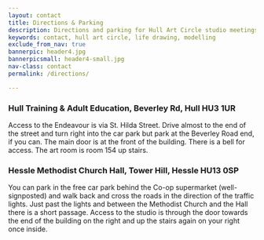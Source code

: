 ```yaml
---
layout: contact
title: Directions & Parking
description: Directions and parking for Hull Art Circle studio meetings
keywords: contact, hull art circle, life drawing, modelling
exclude_from_nav: true
bannerpic: header4.jpg
bannerpicsmall: header4-small.jpg
nav-class: contact
permalink: /directions/

---
```


### Hull Training & Adult Education, Beverley Rd, Hull HU3 1UR

Access to the Endeavour is via St. Hilda Street. Drive almost to the end of the street and turn right into the car park but park at the Beverley Road end, if you can. The main door is at the front of the building. There is a bell for access. The art room is room 154 up stairs.

### Hessle Methodist Church Hall, Tower Hill, Hessle HU13 0SP

You can park in the free car park behind the Co-op supermarket (well-signposted) and walk back and cross the roads in the direction of the traffic lights. Just past the lights and between the Methodist Church and the Hall there is a short passage. Access to the studio is through the door towards the end of the building on the right and up the stairs again on your right once inside.